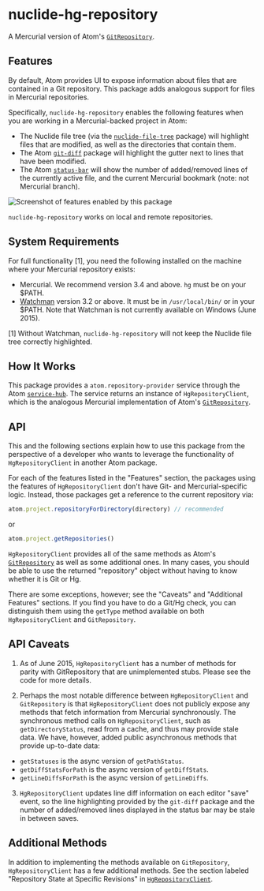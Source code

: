 # nuclide-hg-repository

A Mercurial version of Atom's [`GitRepository`](https://atom.io/docs/api/v0.209.0/GitRepository).

## Features
By default, Atom provides UI to expose information about files that are contained
in a Git repository. This package adds analogous support for files in Mercurial
repositories.

Specifically, `nuclide-hg-repository` enables the following features when you are
working in a Mercurial-backed project in Atom:
* The Nuclide file tree (via the
[`nuclide-file-tree`](https://atom.io/packages/nuclide-file-tree) package) will highlight
files that are modified, as well as the directories that contain them.
* The Atom [`git-diff`](https://github.com/atom/git-diff) package will highlight
the gutter next to lines that have been modified.
* The Atom [`status-bar`](https://github.com/atom/status-bar) will show the
number of added/removed lines of the currently active file, and the
current Mercurial bookmark (note: not Mercurial branch).

![Screenshot of features enabled by this package](http://nuclide.io/images/Mercurial_features_screenshot.png)

`nuclide-hg-repository` works on local and remote repositories.

## System Requirements
For full functionality [1], you need the following installed on the machine where
your Mercurial repository exists:
* Mercurial. We recommend version 3.4 and above. `hg` must be on your $PATH.
* [Watchman](https://facebook.github.io/watchman/) version 3.2 or above. It must
be in `/usr/local/bin/` or in your $PATH. Note that Watchman is not currently
available on Windows (June 2015).

[1] Without Watchman, `nuclide-hg-repository` will not keep the Nuclide file tree
correctly highlighted.

## How It Works
This package provides a `atom.repository-provider` service through the Atom
[`service-hub`](https://github.com/atom/service-hub). The service returns an
instance of `HgRepositoryClient`, which is the analogous Mercurial implementation
of Atom's [`GitRepository`](https://atom.io/docs/api/v0.209.0/GitRepository).

## API
This and the following sections explain how to use this package from the
perspective of a developer who wants to leverage the functionality of
`HgRepositoryClient` in another Atom package.

For each of the features listed in the "Features" section, the packages using the
features of `HgRepositoryClient` don't have Git- and Mercurial-specific logic.
Instead, those packages get a reference to the current repository via:

```js
atom.project.repositoryForDirectory(directory) // recommended
```
or

```js
atom.project.getRepositories()
```

`HgRepositoryClient` provides all of the same methods as Atom's [`GitRepository`](https://atom.io/docs/api/v0.209.0/GitRepository)
as well as some additional ones. In many cases, you should be able to use the
returned "repository" object without having to know whether it is Git or Hg.

There are some exceptions, however; see the "Caveats" and "Additional Features"
sections. If you find you have to do a Git/Hg check, you can distinguish them
using the `getType` method available on both `HgRepositoryClient` and
`GitRepository`.

## API Caveats
1. As of June 2015, `HgRepositoryClient` has a number of methods for parity with
GitRepository that are unimplemented stubs. Please see the code for more details.

2. Perhaps the most notable difference between `HgRepositoryClient` and `GitRepository`
is that `HgRepositoryClient` does not publicly expose any methods that fetch
information from Mercurial synchronously. The synchronous method calls on
`HgRepositoryClient`, such as `getDirectoryStatus`, read from a cache, and thus
may provide stale data. We have, however, added public asynchronous methods that
provide up-to-date data:
  * `getStatuses` is the async version of `getPathStatus`.
  * `getDiffStatsForPath` is the async version of `getDiffStats`.
  * `getLineDiffsForPath` is the async version of `getLineDiffs`.

3. `HgRepositoryClient` updates line diff information on each editor "save" event,
so the line highlighting provided by the `git-diff` package and the number of
added/removed lines displayed in the status bar may be stale in between saves.

## Additional Methods
In addition to implementing the methods available on `GitRepository`,
`HgRepositoryClient` has a few additional methods. See the section labeled
"Repository State at Specific Revisions" in [`HgRepositoryClient`](https://github.com/facebook/nuclide/blob/master/pkg/nuclide/hg-repository/lib/HgRepositoryClient.js).
